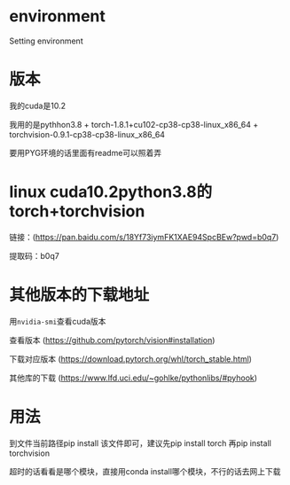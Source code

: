 # environment
Setting environment

# 版本
我的cuda是10.2

我用的是pythhon3.8 + torch-1.8.1+cu102-cp38-cp38-linux_x86_64 + torchvision-0.9.1-cp38-cp38-linux_x86_64

要用PYG环境的话里面有readme可以照着弄
# linux cuda10.2python3.8的torch+torchvision
链接：(https://pan.baidu.com/s/18Yf73iymFK1XAE94SpcBEw?pwd=b0q7) 

提取码：b0q7 
# 其他版本的下载地址
用`nvidia-smi`查看cuda版本

查看版本 (https://github.com/pytorch/vision#installation)

下载对应版本 (https://download.pytorch.org/whl/torch_stable.html)

其他库的下载 (https://www.lfd.uci.edu/~gohlke/pythonlibs/#pyhook)

# 用法
到文件当前路径pip install 该文件即可，建议先pip install torch 再pip install torchvision

超时的话看看是哪个模块，直接用conda install哪个模块，不行的话去网上下载
